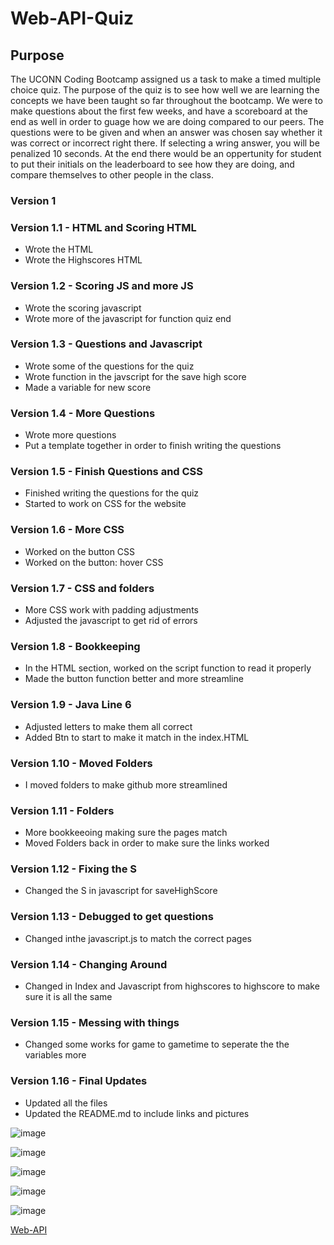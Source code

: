 # Web-API-Quiz

## Purpose
The UCONN Coding Bootcamp assigned us a task to make a timed multiple choice quiz. The purpose of the quiz is to see how well we are learning the concepts we have been taught so far throughout the bootcamp. We were to make questions about the first few weeks, and have a scoreboard at the end as well in order to guage how we are doing compared to our peers. The questions were to be given and when an answer was chosen say whether it was correct or incorrect right there. If selecting a wring answer, you will be penalized 10 seconds. At the end there would be an oppertunity for student to put their initials on the leaderboard to see how they are doing, and compare themselves to other people in the class.

### Version 1 

### Version 1.1 - HTML and Scoring HTML
* Wrote the HTML
* Wrote the Highscores HTML

### Version 1.2 - Scoring JS and more JS
* Wrote the scoring javascript
* Wrote more of the javascript for function quiz end

### Version 1.3 - Questions and Javascript
* Wrote some of the questions for the quiz
* Wrote function in the javscript for the save high score
* Made a variable for new score

### Version 1.4 - More Questions
* Wrote more questions
* Put a template together in order to finish writing the questions

### Version 1.5 - Finish Questions and CSS
* Finished writing the questions for the quiz
* Started to work on CSS for the website

### Version 1.6 - More CSS
* Worked on the button CSS
* Worked on the button: hover CSS

### Version 1.7 - CSS and folders
* More CSS work with padding adjustments 
* Adjusted the javascript to get rid of errors

### Version 1.8 - Bookkeeping
* In the HTML section, worked on the script function to read it properly
* Made the button function better and more streamline

### Version 1.9 - Java Line 6
* Adjusted letters to make them all correct
* Added Btn to start to make it match in the index.HTML

### Version 1.10 - Moved Folders
* I moved folders to make github more streamlined

### Version 1.11 - Folders
* More bookkeeoing making sure the pages match
* Moved Folders back in order to make sure the links worked

### Version 1.12 - Fixing the S
* Changed the S in javascript for saveHighScore

### Version 1.13 - Debugged to get questions
* Changed inthe javascript.js to match the correct pages

### Version 1.14 - Changing Around
* Changed in Index and Javascript from highscores to highscore to make sure it is all the same

### Version 1.15 - Messing with things
* Changed some works for game to gametime to seperate the the variables more

### Version 1.16 - Final Updates
* Updated all the files
* Updated the README.md to include links and pictures


![image](./assets/images/Week-4-start-quiz.jpg)

![image](./assets/images/Week-4-first-question.jpg)

![image](./assets/images/Week-4-final-page.jpg)

![image](./assets/images/Week-4-leaderboard.jpg)

![image](./assets/images/Week-4-leaderboard-many.jpg)

[Web-API](https://smurphy7326.github.io/Web-API-Quiz/)
